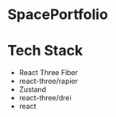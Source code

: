 # SpacePortfolio





<h1>Tech Stack</h1>
<ul>
  <li>React Three Fiber</li>
  <li>react-three/rapier</li>
  <li>Zustand</li>
  <li>react-three/drei</li>
  <li>react</li>
</ul>  
